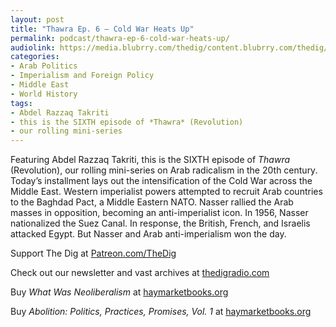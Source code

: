 ```yaml
---
layout: post
title: "Thawra Ep. 6 – Cold War Heats Up"
permalink: podcast/thawra-ep-6-cold-war-heats-up/
audiolink: https://media.blubrry.com/thedig/content.blubrry.com/thedig/The_Dig-EP_440-Takriti.mp3
categories:
- Arab Politics
- Imperialism and Foreign Policy
- Middle East
- World History
tags:
- Abdel Razzaq Takriti
- this is the SIXTH episode of *Thawra* (Revolution)
- our rolling mini-series
---
```


Featuring Abdel Razzaq Takriti, this is the SIXTH episode of *Thawra* (Revolution), our rolling mini-series on Arab radicalism in the 20th century. Today’s installment lays out the intensification of the Cold War across the Middle East. Western imperialist powers attempted to recruit Arab countries to the Baghdad Pact, a Middle Eastern NATO. Nasser rallied the Arab masses in opposition, becoming an anti-imperialist icon. In 1956, Nasser nationalized the Suez Canal. In response, the British, French, and Israelis attacked Egypt. But Nasser and Arab anti-imperialism won the day.

Support The Dig at [Patreon.com/TheDig](http://Patreon.com/TheDig)

Check out our newsletter and vast archives at [thedigradio.com](http://thedigradio.com)

Buy *What Was Neoliberalism* at [haymarketbooks.org](http://haymarketbooks.org) 

Buy *Abolition: Politics, Practices, Promises, Vol. 1* at [haymarketbooks.org](http://haymarketbooks.org)

